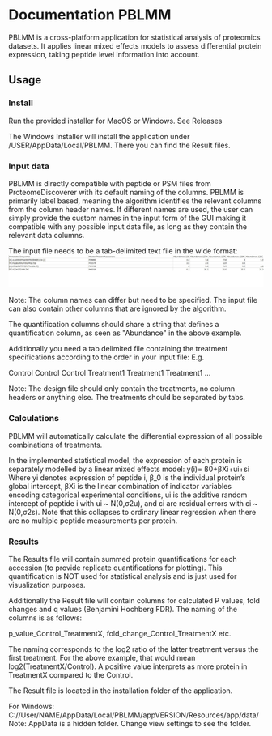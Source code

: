 # Documentation PBLMM

PBLMM is a cross-platform application for statistical analysis of proteomics datasets. It applies linear mixed effects models to assess differential protein expression, taking peptide level information into account.

## Usage

### Install

Run the provided installer for MacOS or Windows. See Releases

The Windows Installer will install the application under /USER/AppData/Local/PBLMM. There you can find the Result files.

### Input data

PBLMM is directly compatible with peptide or PSM files from ProteomeDiscoverer with its default naming of the columns. PBLMM is primarily label based, meaning the algorithm identifies the relevant columns from the column header names. If different names are used, the user can simply provide the custom names in the input form of the GUI making it compatible with any possible input data file, as long as they contain the relevant data columns.

The input file needs to be a tab-delimited text file in the wide format:
![Image](Untitled.jpg)

Note: The column names can differ but need to be specified. The input file can also contain other columns that are ignored by the algorithm.

The quantification columns should share a string that defines a quantification column, as seen as "Abundance" in the above example.

Additionally you need a tab delimited file containing the treatment specifications according to the order in your input file: E.g.

Control Control Control Treatment1  Treatment1  Treatment1 ...

Note: The design file should only contain the treatments, no column headers or anything else. The treatments should be separated by tabs.

### Calculations

PBLMM will automatically calculate the differential expression of all possible combinations of treatments.

In the implemented statistical model, the expression of each protein is separately modelled by a linear mixed effects model:
y(i)= ß0+βXi+ui+εi
Where yi denotes expression of peptide i, β_0 is the individual protein’s global intercept, βXi is the linear combination of indicator variables encoding categorical experimental conditions, ui is the additive random intercept of peptide i with ui ~ N(0,σ2u), and εi are residual errors with εi ~ N(0,σ2ε). Note that this collapses to ordinary linear regression when there are no multiple peptide measurements per protein.

### Results

The Results file will contain summed protein quantifications for each accession (to provide replicate quantifications for plotting). This quantification is NOT used for statistical analysis and is just used for visualization purposes. 

Additionally the Result file will contain columns for calculated P values, fold changes and q values (Benjamini Hochberg FDR). The naming of the columns is as follows:

p_value_Control_TreatmentX, fold_change_Control_TreatmentX etc.

The naming corresponds to the log2 ratio of the latter treatment versus the first treatment. For the above example, that would mean log2(TreatmentX/Control). A positive value interprets as more protein in TreatmentX compared to the Control.

The Result file is located in the installation folder of the application.

For Windows: C://User/NAME/AppData/Local/PBLMM/appVERSION/Resources/app/data/
Note: AppData is a hidden folder. Change view settings to see the folder.
